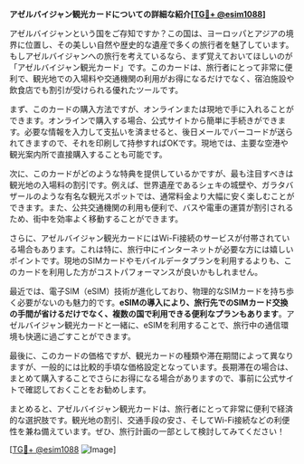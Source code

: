 **アゼルバイジャン観光カードについての詳細な紹介[[TG💪+ @esim1088](https://t.me/s/esim1088)]**

アゼルバイジャンという国をご存知ですか？この国は、ヨーロッパとアジアの境界に位置し、その美しい自然や歴史的な遺産で多くの旅行者を魅了しています。もしアゼルバイジャンへの旅行を考えているなら、まず覚えておいてほしいのが「アゼルバイジャン観光カード」です。このカードは、旅行者にとって非常に便利で、観光地での入場料や交通機関の利用がお得になるだけでなく、宿泊施設や飲食店でも割引が受けられる優れたツールです。

まず、このカードの購入方法ですが、オンラインまたは現地で手に入れることができます。オンラインで購入する場合、公式サイトから簡単に手続きができます。必要な情報を入力して支払いを済ませると、後日メールでバーコードが送られてきますので、それを印刷して持参すればOKです。現地では、主要な空港や観光案内所で直接購入することも可能です。

次に、このカードがどのような特典を提供しているかですが、最も注目すべきは観光地の入場料の割引です。例えば、世界遺産であるシェキの城壁や、ガラタバザールのような有名な観光スポットでは、通常料金より大幅に安く楽しむことができます。また、公共交通機関の利用も便利で、バスや電車の運賃が割引されるため、街中を効率よく移動することができます。

さらに、アゼルバイジャン観光カードにはWi-Fi接続のサービスが付帯されている場合もあります。これは特に、旅行中にインターネットが必要な方には嬉しいポイントです。現地のSIMカードやモバイルデータプランを利用するよりも、このカードを利用した方がコストパフォーマンスが良いかもしれません。

最近では、電子SIM（eSIM）技術が進化しており、物理的なSIMカードを持ち歩く必要がないのも魅力的です。**eSIMの導入により、旅行先でのSIMカード交換の手間が省けるだけでなく、複数の国で利用できる便利なプランもあります**。アゼルバイジャン観光カードと一緒に、eSIMを利用することで、旅行中の通信環境も快適に過ごすことができます。

最後に、このカードの価格ですが、観光カードの種類や滞在期間によって異なりますが、一般的には比較的手頃な価格設定となっています。長期滞在の場合は、まとめて購入することでさらにお得になる場合がありますので、事前に公式サイトで確認しておくことをお勧めします。

まとめると、アゼルバイジャン観光カードは、旅行者にとって非常に便利で経済的な選択肢です。観光地の割引、交通手段の安さ、そしてWi-Fi接続などの利便性を兼ね備えています。ぜひ、旅行計画の一部として検討してみてください！

[[TG💪+ @esim1088](https://t.me/s/esim1088) ![Image](https://i.postimg.cc/Y0z9fWf4/image.png)]